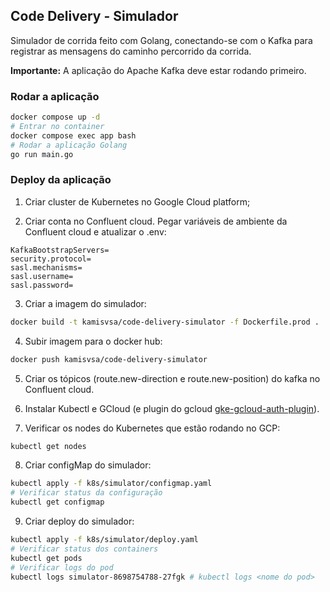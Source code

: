 ## Code Delivery - Simulador

Simulador de corrida feito com Golang, conectando-se com o Kafka para registrar as mensagens do caminho percorrido da corrida.

**Importante:** A aplicação do Apache Kafka deve estar rodando primeiro.

### Rodar a aplicação

````bash
docker compose up -d
# Entrar no container
docker compose exec app bash
# Rodar a aplicação Golang
go run main.go
````

### Deploy da aplicação

1. Criar cluster de Kubernetes no Google Cloud platform;

2. Criar conta no Confluent cloud. Pegar variáveis de ambiente da Confluent cloud e atualizar o .env:
````.env
KafkaBootstrapServers=
security.protocol=
sasl.mechanisms=
sasl.username=
sasl.password=
````

3. Criar a imagem do simulador:
````bash
docker build -t kamisvsa/code-delivery-simulator -f Dockerfile.prod .
````

4. Subir imagem para o docker hub:
````bash
docker push kamisvsa/code-delivery-simulator
````

5. Criar os tópicos (route.new-direction e route.new-position) do kafka no Confluent cloud.

6. Instalar Kubectl e GCloud (e plugin do gcloud [gke-gcloud-auth-plugin](https://cloud.google.com/blog/products/containers-kubernetes/kubectl-auth-changes-in-gke)).

7. Verificar os nodes do Kubernetes que estão rodando no GCP:
```bash
kubectl get nodes
```

8. Criar configMap do simulador:
```bash
kubectl apply -f k8s/simulator/configmap.yaml
# Verificar status da configuração
kubectl get configmap
```

9. Criar deploy do simulador:
```bash
kubectl apply -f k8s/simulator/deploy.yaml
# Verificar status dos containers
kubectl get pods
# Verificar logs do pod
kubectl logs simulator-8698754788-27fgk # kubectl logs <nome do pod>
```